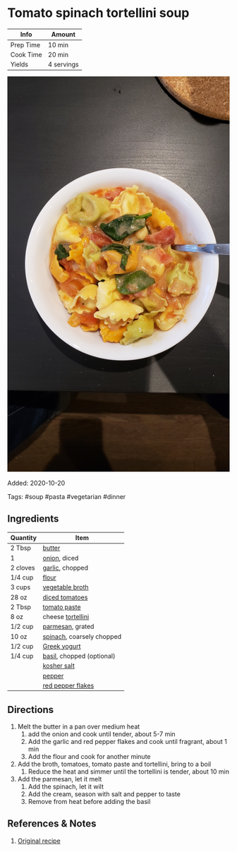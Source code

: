 # Tomato spinach tortellini soup

| Info      | Amount     |
| --------- | ---------- |
| Prep Time | 10 min     |
| Cook Time | 20 min     |
| Yields    | 4 servings |

![Tomato spinach tortellini soup](../_assets/tomato-spinach-tortellini-soup.jpg)

Added: 2020-10-20

Tags: #soup #pasta #vegetarian #dinner

## Ingredients

| Quantity | Item                                                          |
| -------- | ------------------------------------------------------------- |
| 2 Tbsp   | [butter](../_ingredients/butter.md)                           |
| 1        | [onion](../_ingredients/onion.md), diced                      |
| 2 cloves | [garlic](../_ingredients/garlic.md), chopped                  |
| 1/4 cup  | [flour](../_ingredients/flour.md)                             |
| 3 cups   | [vegetable broth](../_ingredients/vegetable%20broth.md)       |
| 28 oz    | [diced tomatoes](../_ingredients/diced%20tomatoes.md)         |
| 2 Tbsp   | [tomato paste](../_ingredients/tomato%20paste.md)             |
| 8 oz     | cheese [tortellini](../_ingredients/tortellini.md)            |
| 1/2 cup  | [parmesan](../_ingredients/parmesan.md), grated               |
| 10 oz    | [spinach](../_ingredients/spinach.md), coarsely chopped       |
| 1/2 cup  | [Greek yogurt](../_ingredients/greek%20yogurt.md)             |
| 1/4 cup  | [basil](../_ingredients/basil.md), chopped (optional)         |
|          | [kosher salt](../_ingredients/kosher%20salt.md)               |
|          | [pepper](../_ingredients/pepper.md)                           |
|          | [red pepper flakes](../_ingredients/red%20pepper%20flakes.md) |

## Directions

1. Melt the butter in a pan over medium heat
   1. add the onion and cook until tender, about 5-7 min
   2. Add the garlic and red pepper flakes and cook until fragrant, about 1 min
   3. Add the flour and cook for another minute
2. Add the broth, tomatoes, tomato paste and tortellini, bring to a boil
   1. Reduce the heat and simmer until the tortellini is tender, about 10 min
3. Add the parmesan, let it melt
   1. Add the spinach, let it wilt
   2. Add the cream, season with salt and pepper to taste
   3. Remove from heat before adding the basil

## References & Notes

1. [Original recipe](https://www.closetcooking.com/creamy-parmesan-tomato-and-spinach/)
